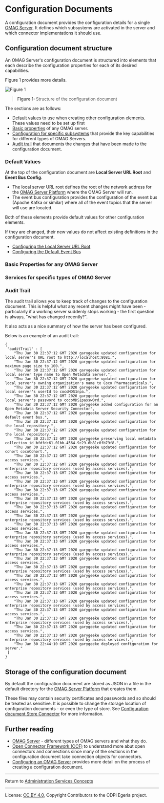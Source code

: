 <!-- SPDX-License-Identifier: CC-BY-4.0 -->
<!-- Copyright Contributors to the ODPi Egeria project. -->

# Configuration Documents

A configuration document provides the configuration details for a single
[OMAG Server](omag-server.md).  It defines which subsystems are activated
in the server and which connector implementations it should use.

## Configuration document structure

An OMAG Server's configuration document is structured into elements that each describe the
configuration properties for each of its desired capabilities.

Figure 1 provides more details.

![Figure 1](configuration-document-structure.png)
> **Figure 1:** Structure of the configuration document


The sections are as follows:

* [Default values](#Default-Values) to use when creating other configuration elements.  These values need to be set up first
* [Basic properties](#Basic-Properties-for-any-OMAG-Server) of any OMAG server.
* [Configuration for specific subsystems](#Services-for-specific-types-of-OMAG-Server) that provide the
  key capabilities for different types of OMAG Servers.
* [Audit trail](#Audit-Trail) that documents the changes that have been made to the configuration document.


### Default Values

At the top of the configuration document are **Local Server URL Root** and **Event Bus Config**.
 * The local server URL root defines the root of the network address for the
[OMAG Server Platform](omag-server-platform.md) where the OMAG Server will run.
 * The event bus configuration provides the configuration of the event bus (Apache Kafka or similar)
 where all of the event topics that the server will use are located.

Both of these elements provide default values for other configuration
elements.

If they are changed, their new values
do not affect existing definitions in the configuration document.

* [Configuring the Local Server URL Root](../user/configuring-local-server-url.md)
* [Configuring the Default Event Bus](../user/configuring-event-bus.md)

### Basic Properties for any OMAG Server



### Services for specific types of OMAG Server


### Audit Trail

The audit trail allows you to keep track of changes to the configuration document.
This is helpful what any recent changes might have been - particularly if a working server
suddenly stops working - the first question is always, "what has changed recently?".

It also acts as a nice summary of how the server has been configured.

Below is an example of an audit trail:

```
{
 "auditTrail" : [
    "Thu Jan 30 22:37:12 GMT 2020 garygeeke updated configuration for local server's URL root to http://localhost:8081.",
    "Thu Jan 30 22:37:12 GMT 2020 garygeeke updated configuration for maximum page size to 100.",
    "Thu Jan 30 22:37:12 GMT 2020 garygeeke updated configuration for local server type name to Open Metadata Server.",
    "Thu Jan 30 22:37:12 GMT 2020 garygeeke updated configuration for local server's owning organization's name to Coco Pharmaceuticals.",
    "Thu Jan 30 22:37:12 GMT 2020 garygeeke updated configuration for local server's userId to cocoMDS1npa.",
    "Thu Jan 30 22:37:12 GMT 2020 garygeeke updated configuration for local server's password to cocoMDS1passw0rd.",
    "Thu Jan 30 22:37:12 GMT 2020 garygeeke added configuration for an Open Metadata Server Security Connector",
    "Thu Jan 30 22:37:12 GMT 2020 garygeeke updated configuration for default event bus.",
    "Thu Jan 30 22:37:12 GMT 2020 garygeeke updated configuration for the local repository.",
    "Thu Jan 30 22:37:12 GMT 2020 garygeeke updated configuration for the local repository.",
    "Thu Jan 30 22:37:12 GMT 2020 garygeeke preserving local metadata collection id bfdfdc61-01bb-4564-9c29-6b81c0fb79f8.",
    "Thu Jan 30 22:37:12 GMT 2020 garygeeke updated configuration for cohort cocoCohort.",
    "Thu Jan 30 22:37:12 GMT 2020 garygeeke updated configuration for access services.",
    "Thu Jan 30 22:37:12 GMT 2020 garygeeke updated configuration for enterprise repository services (used by access services).",
    "Thu Jan 30 22:37:13 GMT 2020 garygeeke updated configuration for access services.",
    "Thu Jan 30 22:37:13 GMT 2020 garygeeke updated configuration for enterprise repository services (used by access services).",
    "Thu Jan 30 22:37:13 GMT 2020 garygeeke updated configuration for access services.",
    "Thu Jan 30 22:37:13 GMT 2020 garygeeke updated configuration for enterprise repository services (used by access services).",
    "Thu Jan 30 22:37:13 GMT 2020 garygeeke updated configuration for access services.",
    "Thu Jan 30 22:37:13 GMT 2020 garygeeke updated configuration for enterprise repository services (used by access services).",
    "Thu Jan 30 22:37:13 GMT 2020 garygeeke updated configuration for access services.",
    "Thu Jan 30 22:37:13 GMT 2020 garygeeke updated configuration for enterprise repository services (used by access services).",
    "Thu Jan 30 22:37:13 GMT 2020 garygeeke updated configuration for access services.",
    "Thu Jan 30 22:37:13 GMT 2020 garygeeke updated configuration for enterprise repository services (used by access services).",
    "Thu Jan 30 22:37:13 GMT 2020 garygeeke updated configuration for access services.",
    "Thu Jan 30 22:37:13 GMT 2020 garygeeke updated configuration for enterprise repository services (used by access services).",
    "Thu Jan 30 22:37:13 GMT 2020 garygeeke updated configuration for access services.",
    "Thu Jan 30 22:37:13 GMT 2020 garygeeke updated configuration for enterprise repository services (used by access services).",
    "Thu Jan 30 22:37:13 GMT 2020 garygeeke updated configuration for access services.",
    "Thu Jan 30 22:37:13 GMT 2020 garygeeke updated configuration for enterprise repository services (used by access services).",
    "Thu Jan 30 22:37:13 GMT 2020 garygeeke updated configuration for access services.",
    "Thu Jan 30 22:37:13 GMT 2020 garygeeke updated configuration for enterprise repository services (used by access services).",
    "Thu Jan 30 22:37:13 GMT 2020 garygeeke updated configuration for access services.",
    "Thu Jan 30 22:37:13 GMT 2020 garygeeke updated configuration for enterprise repository services (used by access services).",
    "Thu Jan 30 22:44:10 GMT 2020 garygeeke deployed configuration for server."
 ]
}
```

## Storage of the configuration document

By default the configuration document are stored as JSON in a file in the default directory
for the [OMAG Server Platform](omag-server-platform.md) that creates them.

These files may contain security certificates and passwords and so should be treated as sensitive.
It is possible to change the storage location of configuration documents - or even the type of store.
See [Configuration document Store Connector](configuration-document-store-connector.md)
for more information.

## Further reading

* [OMAG Server](omag-server.md) - different types of OMAG servers and what they do.
* [Open Connector Framework (OCF)](../../../frameworks/open-connector-framework)
to understand more abut open connectors and connections since many of the sections in the
configuration document take connection objects for connectors.
* [Configuring an OMAG Server](../user/configuring-an-omag-server.md) provides more detail on
the process of creating a configuration document.

----
Return to [Administration Services Concepts](..)

----
License: [CC BY 4.0](https://creativecommons.org/licenses/by/4.0/),
Copyright Contributors to the ODPi Egeria project.